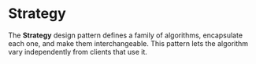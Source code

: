 # Strategy

The **Strategy** design pattern defines a family of algorithms, encapsulate each one, and make them interchangeable. This pattern lets the algorithm vary independently from clients that use it.